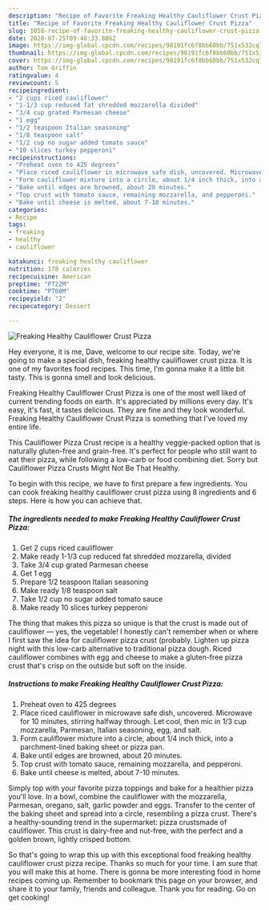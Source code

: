 ```yaml
---
description: "Recipe of Favorite Freaking Healthy Cauliflower Crust Pizza"
title: "Recipe of Favorite Freaking Healthy Cauliflower Crust Pizza"
slug: 1058-recipe-of-favorite-freaking-healthy-cauliflower-crust-pizza
date: 2020-07-25T09:48:33.886Z
image: https://img-global.cpcdn.com/recipes/98191fc6f8bb60bb/751x532cq70/freaking-healthy-cauliflower-crust-pizza-recipe-main-photo.jpg
thumbnail: https://img-global.cpcdn.com/recipes/98191fc6f8bb60bb/751x532cq70/freaking-healthy-cauliflower-crust-pizza-recipe-main-photo.jpg
cover: https://img-global.cpcdn.com/recipes/98191fc6f8bb60bb/751x532cq70/freaking-healthy-cauliflower-crust-pizza-recipe-main-photo.jpg
author: Tom Griffin
ratingvalue: 4
reviewcount: 5
recipeingredient:
- "2 cups riced cauliflower"
- "1-1/3 cup reduced fat shredded mozzarella divided"
- "3/4 cup grated Parmesan cheese"
- "1 egg"
- "1/2 teaspoon Italian seasoning"
- "1/8 teaspoon salt"
- "1/2 cup no sugar added tomato sauce"
- "10 slices turkey pepperoni"
recipeinstructions:
- "Preheat oven to 425 degrees"
- "Place riced cauliflower in microwave safe dish, uncovered. Microwave for 10 minutes, stirring halfway through. Let cool, then mic in 1/3 cup mozzarella, Parmesan, Italian seasoning, egg, and salt."
- "Form cauliflower mixture into a circle, about 1/4 inch thick, into a parchment-lined baking sheet or pizza pan."
- "Bake until edges are browned, about 20 minutes."
- "Top crust with tomato sauce, remaining mozzarella, and pepperoni."
- "Bake until cheese is melted, about 7-10 minutes."
categories:
- Recipe
tags:
- freaking
- healthy
- cauliflower

katakunci: freaking healthy cauliflower 
nutrition: 178 calories
recipecuisine: American
preptime: "PT22M"
cooktime: "PT60M"
recipeyield: "2"
recipecategory: Dessert

---
```



![Freaking Healthy Cauliflower Crust Pizza](https://img-global.cpcdn.com/recipes/98191fc6f8bb60bb/751x532cq70/freaking-healthy-cauliflower-crust-pizza-recipe-main-photo.jpg)

Hey everyone, it is me, Dave, welcome to our recipe site. Today, we're going to make a special dish, freaking healthy cauliflower crust pizza. It is one of my favorites food recipes. This time, I'm gonna make it a little bit tasty. This is gonna smell and look delicious.

Freaking Healthy Cauliflower Crust Pizza is one of the most well liked of current trending foods on earth. It's appreciated by millions every day. It's easy, it's fast, it tastes delicious. They are fine and they look wonderful. Freaking Healthy Cauliflower Crust Pizza is something that I've loved my entire life.

This Cauliflower Pizza Crust recipe is a healthy veggie-packed option that is naturally gluten-free and grain-free. It&#39;s perfect for people who still want to eat their pizza, while following a low-carb or food combining diet. Sorry but Cauliflower Pizza Crusts Might Not Be That Healthy.


To begin with this recipe, we have to first prepare a few ingredients. You can cook freaking healthy cauliflower crust pizza using 8 ingredients and 6 steps. Here is how you can achieve that.

<!--inarticleads1-->

##### The ingredients needed to make Freaking Healthy Cauliflower Crust Pizza:

1. Get 2 cups riced cauliflower
1. Make ready 1-1/3 cup reduced fat shredded mozzarella, divided
1. Take 3/4 cup grated Parmesan cheese
1. Get 1 egg
1. Prepare 1/2 teaspoon Italian seasoning
1. Make ready 1/8 teaspoon salt
1. Take 1/2 cup no sugar added tomato sauce
1. Make ready 10 slices turkey pepperoni


The thing that makes this pizza so unique is that the crust is made out of cauliflower — yes, the vegetable! I honestly can&#39;t remember when or where I first saw the idea for cauliflower pizza crust (probably. Lighten up pizza night with this low-carb alternative to traditional pizza dough. Riced cauliflower combines with egg and cheese to make a gluten-free pizza crust that&#39;s crisp on the outside but soft on the inside. 

<!--inarticleads2-->

##### Instructions to make Freaking Healthy Cauliflower Crust Pizza:

1. Preheat oven to 425 degrees
1. Place riced cauliflower in microwave safe dish, uncovered. Microwave for 10 minutes, stirring halfway through. Let cool, then mic in 1/3 cup mozzarella, Parmesan, Italian seasoning, egg, and salt.
1. Form cauliflower mixture into a circle, about 1/4 inch thick, into a parchment-lined baking sheet or pizza pan.
1. Bake until edges are browned, about 20 minutes.
1. Top crust with tomato sauce, remaining mozzarella, and pepperoni.
1. Bake until cheese is melted, about 7-10 minutes.


Simply top with your favorite pizza toppings and bake for a healthier pizza you&#39;ll love. In a bowl, combine the cauliflower with the mozzarella, Parmesan, oregano, salt, garlic powder and eggs. Transfer to the center of the baking sheet and spread into a circle, resembling a pizza crust. There&#39;s a healthy-sounding trend in the supermarket: pizza crustsmade of cauliflower. This crust is dairy-free and nut-free, with the perfect and a golden brown, lightly crisped bottom. 

So that's going to wrap this up with this exceptional food freaking healthy cauliflower crust pizza recipe. Thanks so much for your time. I am sure that you will make this at home. There is gonna be more interesting food in home recipes coming up. Remember to bookmark this page on your browser, and share it to your family, friends and colleague. Thank you for reading. Go on get cooking!

